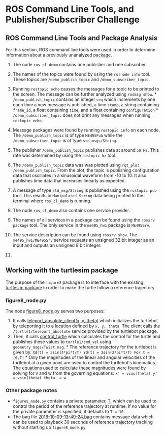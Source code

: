 ROS Command Line Tools, and Publisher/Subscriber Challenge
==========================================================

## ROS Command Line Tools and Package Analysis ##
For this section, ROS command line tools were used in order to determine information about a previously unanalyzed [package](https://github.com/NU-MSR/me495_hw1.git).

1. The node `ros_cl_demo` contains one publisher and one subscriber.
  1. The names of the topics were found by using the `rosnode info` tool. These topics are `/demo_publish_topic` and `/demo_subscriber_topic`.
  2. Running `rostopic echo` causes the messages for a topic to be printed to the screen. The message can be further analyzed using `rosmsg show`.
    * `/demo_publish_topic` contains an integer `seq` which increments by one each time a new message is published, a time `stamp`, a string containing `frame_id`, a float containing `time`, and a float containing `configuration`
    * `/demo_subscriber_topic` does not print any messages when running `rostopic echo`.
  3. Message packages were found by running `rostopic info` on each node. The `/demo_publish_topic` is of type `ME495Pub` while the `/demo_subscriber_topic` is of type `std_msgs/String`.
  4. The publisher `/demo_publish_topic` publishes data at around `50 Hz`. This rate was determined by using the `rostopic hz` tool.
  5. The `/demo_publish_topic` data was was plotted using `rqt_plot /demo_publish_topic`. From the plot, the topic is publishing configuration data that oscillates in a sinusoidal waveform from -10 to 10. It also publishes time data that increases linearly as expected.
  6. A message of type `std_msg/String` is published using the `rostopic pub` tool. This results in `Manipulated String` data being printed to the terminal where `ros_cl_demo` is running.

2. The node `ros_cl_demo` also contains one service provider.
  1. The names of all services in a package can be found using the `rossrv package` tool. The only service in the `me495_hw1` package is `ME495Srv`.
  2. The service description can be found using `rossrv show`. The `me495_hw1/ME495Srv` service requests an unsigned 32 bit integer as an input and outputs an unsigned 8 bit integer.
  3.

## Working with the turtlesim package ##
The purpose of the `figure8` package is to interface with the existing [turtlesim package](http://wiki.ros.org/turtlesim) in order to make the turtle follow a reference trajectory.

### figure8_node.py ###
The node [figure8_node.py](https://github.com/ME495-EmbeddedSystems/homework-1-f2016-BlakeStrebel/blob/master/src/figure8_node.py) serves two purposes:
  1. It calls [teleport_absolute_client(x, y, theta)](https://github.com/ME495-EmbeddedSystems/homework-1-f2016-BlakeStrebel/blob/96118884d3ad3de5734760689e6f5ff473390dfb/src/figure8_node.py#L8-L14) which initializes the turtlebot by teleporting it to a location defined by `x, y, theta`. The client calls the `/turtle1/teleport_absolute` service provided by the turtlebot package.
  2. Then, it calls [control_turtle](https://github.com/ME495-EmbeddedSystems/homework-1-f2016-BlakeStrebel/blob/96118884d3ad3de5734760689e6f5ff473390dfb/src/figure8_node.py#L17-L49) which calculates the control for the turtle and publishes these values to `turtle1/cmd_vel` using `geometry_msgs/Twist.msg`.
    * The reference trajectory for the turtlebot is given by:
    ```
    Xd(t) = 3sin(4*pi*t/T)
    Yd(t) = 3sin(2*pi*t/T)
    For t = [0,T]
    ```
    * Only the magnitudes of the linear and angular velocities of the turtlebot at a given point are used to control the turtlebot's kinematics. [The equations](https://github.com/ME495-EmbeddedSystems/homework-1-f2016-BlakeStrebel/blob/96118884d3ad3de5734760689e6f5ff473390dfb/src/figure8_node.py#L28/L36) used to calculate these magnitudes were found by solving for v and w from the governing equations:
    ```
      x' = vcos(theta)
      y' = vsin(theta)
      theta' = w
    ```

### Other package notes ###
- `figure8_node.py` contains a private parameter, [T](https://github.com/ME495-EmbeddedSystems/homework-1-f2016-BlakeStrebel/blob/96118884d3ad3de5734760689e6f5ff473390dfb/src/figure8_node.py#L22), which can be used to control the period of the reference trajectory at runtime. If no value for the private parameter is specified, it defaults to `T = 10`.
- The bag file [2016-10-09-13-49-24.bag](https://github.com/ME495-EmbeddedSystems/homework-1-f2016-BlakeStrebel/blob/master/src/2016-10-09-13-49-24.bag) contains message data which can be used to playback 30 seconds of reference trajectory tracking without starting up `figure8_node.py`.
